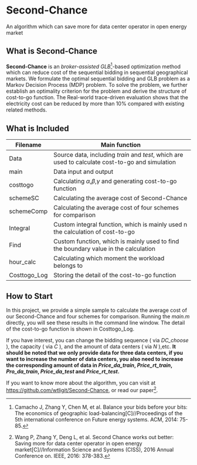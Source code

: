 # Second-Chance
An algorithm which can save more for data center operator in open energy market
## What is Second-Chance
**Second-Chance** is an _broker-assisted GLB_[^paper1]-based optimization method which can reduce cost of the sequential bidding in sequential geographical markets. We formulate the optimal sequential bidding and GLB problem as a Markov Decision Process (MDP) problem. To solve the problem, we further establish an optimality criterion for the problem and derive the structure of cost-to-go function. The Real-world trace-driven evaluation shows that the electricity cost can be reduced by more than 10% compared with existing related methods.

>

## What is Included
| Filename        | Main function   |
| --------   | --------  |
| Data | Source data, including _train_ and _test_, which are used to calculate cost-to-go and simulation  |
| main     | Data input and output |
| costtogo        |    Calculating $\alpha$,$\beta$,$\gamma$ and generating cost-to-go function  |
| schemeSC        |    Calculating the average cost of Second-Chance    |
| schemeComp | Calculating the average cost of four schemes for comparison |
| Integral | Custom integral function, which is mainly used n the calculation of cost-to-go |
| Find | Custom function, which is mainly used to find the boundary value in the calculation |
| hour_calc | Calculating which moment the workload belongs to |
| Costtogo_Log | Storing the detail of the cost-to-go function |

## How to Start
In this project, we provide a simple sample to calculate the average cost of our Second-Chance and four schemes for comparison. Running the _main.m_ directly, you will see these results in the command line window. The detail of the cost-to-go function is shown in Costtogo_Log.

If you have interest, you can change the bidding sequence ( via _DC\_choose_ ), the capacity ( via _C_ ), and the amount of data centers ( via _N_ ),etc. **It should be noted that we only provide data for three data centers, if you want to increase the number of data centers, you also need to increase the corresponding amount of data in _Price\_da\_train_, _Price\_rt\_train_, _Pro\_da\_train_, _Price\_da\_test_ and _Price\_rt\_test_.**

If you want to know more about the algorithm, you can visit at https://github.com/wtligit/Second-Chance, or read our paper[^paper2].


[^paper1]:Camacho J, Zhang Y, Chen M, et al. Balance your bids before your bits: The economics of geographic load-balancing[C]//Proceedings of the 5th international conference on Future energy systems. ACM, 2014: 75-85.

[^paper2]:Wang P, Zhang Y, Deng L, et al. Second Chance works out better: Saving more for data center operator in open energy market[C]//Information Science and Systems (CISS), 2016 Annual Conference on. IEEE, 2016: 378-383.
